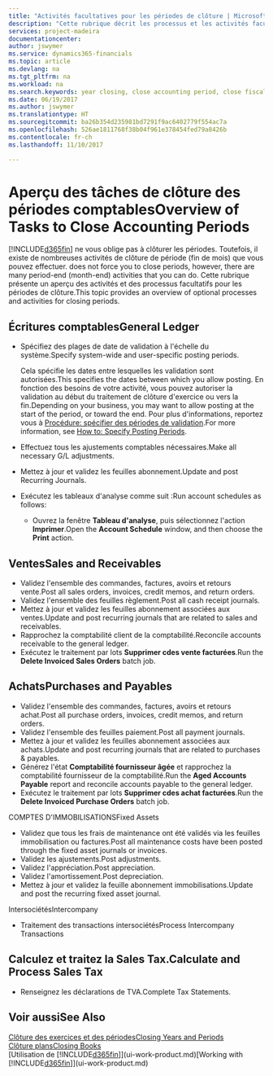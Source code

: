 ```yaml
---
title: "Activités facultatives pour les périodes de clôture | Microsoft Docs"
description: "Cette rubrique décrit les processus et les activités facultatifs pour la clôture des périodes comptables dans Dynamics 365."
services: project-madeira
documentationcenter: 
author: jswymer
ms.service: dynamics365-financials
ms.topic: article
ms.devlang: na
ms.tgt_pltfrm: na
ms.workload: na
ms.search.keywords: year closing, close accounting period, close fiscal year, aging, creditor payments, vendor payments
ms.date: 06/19/2017
ms.author: jswymer
ms.translationtype: HT
ms.sourcegitcommit: ba26b354d235981bd7291f9ac6402779f554ac7a
ms.openlocfilehash: 526ae1811768f38b04f961e378454fed79a8426b
ms.contentlocale: fr-ch
ms.lasthandoff: 11/10/2017

---
```

# <a name="overview-of-tasks-to-close-accounting-periods"></a><span data-ttu-id="f3933-103">Aperçu des tâches de clôture des périodes comptables</span><span class="sxs-lookup"><span data-stu-id="f3933-103">Overview of Tasks to Close Accounting Periods</span></span>
[!INCLUDE[d365fin](includes/d365fin_md.md)]<span data-ttu-id="f3933-104"> ne vous oblige pas à clôturer les périodes. Toutefois, il existe de nombreuses activités de clôture de période (fin de mois) que vous pouvez effectuer.</span><span class="sxs-lookup"><span data-stu-id="f3933-104"> does not force you to close periods, however, there are many period-end (month-end) activities that you can do.</span></span> <span data-ttu-id="f3933-105">Cette rubrique présente un aperçu des activités et des processus facultatifs pour les périodes de clôture.</span><span class="sxs-lookup"><span data-stu-id="f3933-105">This topic provides an overview of optional processes and activities for closing periods.</span></span>  

## <a name="general-ledger"></a><span data-ttu-id="f3933-106">Écritures comptables</span><span class="sxs-lookup"><span data-stu-id="f3933-106">General Ledger</span></span>
* <span data-ttu-id="f3933-107">Spécifiez des plages de date de validation à l'échelle du système.</span><span class="sxs-lookup"><span data-stu-id="f3933-107">Specify system-wide and user-specific posting periods.</span></span>  

    <span data-ttu-id="f3933-108">Cela spécifie les dates entre lesquelles les validation sont autorisées.</span><span class="sxs-lookup"><span data-stu-id="f3933-108">This specifies the dates between which you allow posting.</span></span> <span data-ttu-id="f3933-109">En fonction des besoins de votre activité, vous pouvez autoriser la validation au début du traitement de clôture d'exercice ou vers la fin.</span><span class="sxs-lookup"><span data-stu-id="f3933-109">Depending on your business, you may want to allow posting at the start of the period, or toward the end.</span></span> <span data-ttu-id="f3933-110">Pour plus d'informations, reportez vous à [Procédure: spécifier des périodes de validation](finance-how-specify-posting-periods.md).</span><span class="sxs-lookup"><span data-stu-id="f3933-110">For more information, see [How to: Specify Posting Periods](finance-how-specify-posting-periods.md).</span></span>  
* <span data-ttu-id="f3933-111">Effectuez tous les ajustements comptables nécessaires.</span><span class="sxs-lookup"><span data-stu-id="f3933-111">Make all necessary G/L adjustments.</span></span>  
* <span data-ttu-id="f3933-112">Mettez à jour et validez les feuilles abonnement.</span><span class="sxs-lookup"><span data-stu-id="f3933-112">Update and post Recurring Journals.</span></span>  
  <!--* Process Consolidations-->
* <span data-ttu-id="f3933-113">Exécutez les tableaux d'analyse comme suit :</span><span class="sxs-lookup"><span data-stu-id="f3933-113">Run account schedules as follows:</span></span>  
  * <span data-ttu-id="f3933-114">Ouvrez la fenêtre **Tableau d'analyse**, puis sélectionnez l'action **Imprimer**.</span><span class="sxs-lookup"><span data-stu-id="f3933-114">Open the **Account Schedule** window, and then choose the **Print** action.</span></span>  

## <a name="sales-and-receivables"></a><span data-ttu-id="f3933-115">Ventes</span><span class="sxs-lookup"><span data-stu-id="f3933-115">Sales and Receivables</span></span>
* <span data-ttu-id="f3933-116">Validez l'ensemble des commandes, factures, avoirs et retours vente.</span><span class="sxs-lookup"><span data-stu-id="f3933-116">Post all sales orders, invoices, credit memos, and return orders.</span></span>  
* <span data-ttu-id="f3933-117">Validez l'ensemble des feuilles règlement.</span><span class="sxs-lookup"><span data-stu-id="f3933-117">Post all cash receipt journals.</span></span>  
* <span data-ttu-id="f3933-118">Mettez à jour et validez les feuilles abonnement associées aux ventes.</span><span class="sxs-lookup"><span data-stu-id="f3933-118">Update and post recurring journals that are related to sales and receivables.</span></span>  
* <span data-ttu-id="f3933-119">Rapprochez la comptabilité client de la comptabilité.</span><span class="sxs-lookup"><span data-stu-id="f3933-119">Reconcile accounts receivable to the general ledger.</span></span>  
* <span data-ttu-id="f3933-120">Exécutez le traitement par lots **Supprimer cdes vente facturées**.</span><span class="sxs-lookup"><span data-stu-id="f3933-120">Run the **Delete Invoiced Sales Orders** batch job.</span></span>  

## <a name="purchases-and-payables"></a><span data-ttu-id="f3933-121">Achats</span><span class="sxs-lookup"><span data-stu-id="f3933-121">Purchases and Payables</span></span>
* <span data-ttu-id="f3933-122">Validez l'ensemble des commandes, factures, avoirs et retours achat.</span><span class="sxs-lookup"><span data-stu-id="f3933-122">Post all purchase orders, invoices, credit memos, and return orders.</span></span>  
* <span data-ttu-id="f3933-123">Validez l'ensemble des feuilles paiement.</span><span class="sxs-lookup"><span data-stu-id="f3933-123">Post all payment journals.</span></span>  
* <span data-ttu-id="f3933-124">Mettez à jour et validez les feuilles abonnement associées aux achats.</span><span class="sxs-lookup"><span data-stu-id="f3933-124">Update and post recurring journals that are related to purchases & payables.</span></span>  
* <span data-ttu-id="f3933-125">Générez l'état **Comptabilité fournisseur âgée** et rapprochez la comptabilité fournisseur de la comptabilité.</span><span class="sxs-lookup"><span data-stu-id="f3933-125">Run the **Aged Accounts Payable** report and reconcile accounts payable to the general ledger.</span></span>  
* <span data-ttu-id="f3933-126">Exécutez le traitement par lots **Supprimer cdes achat facturées**.</span><span class="sxs-lookup"><span data-stu-id="f3933-126">Run the **Delete Invoiced Purchase Orders** batch job.</span></span>  

<span data-ttu-id="f3933-127">COMPTES D'IMMOBILISATIONS</span><span class="sxs-lookup"><span data-stu-id="f3933-127">Fixed Assets</span></span>
* <span data-ttu-id="f3933-128">Validez que tous les frais de maintenance ont été validés via les feuilles immobilisation ou factures.</span><span class="sxs-lookup"><span data-stu-id="f3933-128">Post all maintenance costs have been posted through the fixed asset journals or invoices.</span></span>
* <span data-ttu-id="f3933-129">Validez les ajustements.</span><span class="sxs-lookup"><span data-stu-id="f3933-129">Post adjustments.</span></span>
* <span data-ttu-id="f3933-130">Validez l'appréciation.</span><span class="sxs-lookup"><span data-stu-id="f3933-130">Post appreciation.</span></span>
* <span data-ttu-id="f3933-131">Validez l'amortissement.</span><span class="sxs-lookup"><span data-stu-id="f3933-131">Post depreciation.</span></span>
* <span data-ttu-id="f3933-132">Mettez à jour et validez la feuille abonnement immobilisations.</span><span class="sxs-lookup"><span data-stu-id="f3933-132">Update and post the recurring fixed asset journal.</span></span>

<span data-ttu-id="f3933-133">Intersociétés</span><span class="sxs-lookup"><span data-stu-id="f3933-133">Intercompany</span></span>
* <span data-ttu-id="f3933-134">Traitement des transactions intersociétés</span><span class="sxs-lookup"><span data-stu-id="f3933-134">Process Intercompany Transactions</span></span>

## <a name="calculate-and-process-sales-tax"></a><span data-ttu-id="f3933-135">Calculez et traitez la Sales Tax.</span><span class="sxs-lookup"><span data-stu-id="f3933-135">Calculate and Process Sales Tax</span></span>
* <span data-ttu-id="f3933-136">Renseignez les déclarations de TVA.</span><span class="sxs-lookup"><span data-stu-id="f3933-136">Complete Tax Statements.</span></span>  

## <a name="see-also"></a><span data-ttu-id="f3933-137">Voir aussi</span><span class="sxs-lookup"><span data-stu-id="f3933-137">See Also</span></span>
[<span data-ttu-id="f3933-138">Clôture des exercices et des périodes</span><span class="sxs-lookup"><span data-stu-id="f3933-138">Closing Years and Periods</span></span>](year-close-years-periods.md)  
[<span data-ttu-id="f3933-139">Clôture plans</span><span class="sxs-lookup"><span data-stu-id="f3933-139">Closing Books</span></span>](year-close-books.md)  
<span data-ttu-id="f3933-140">[Utilisation de [!INCLUDE[d365fin](includes/d365fin_md.md)]](ui-work-product.md)</span><span class="sxs-lookup"><span data-stu-id="f3933-140">[Working with [!INCLUDE[d365fin](includes/d365fin_md.md)]](ui-work-product.md)</span></span>

